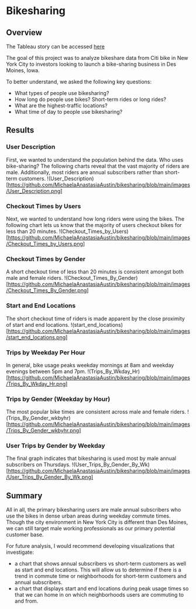 # Bikesharing

## Overview

The Tableau story can be accessed [here](https://public.tableau.com/app/profile/michaela.austin/viz/nyc_bikesharing_16571314751710/NYCBikes?publish=yes)

The goal of this project was to analyze bikeshare data from Citi bike in New York City to investors looking to launch a bike-sharing business in Des Moines, Iowa.

To better understand, we asked the following key questions:

- What types of people use bikesharing?
- How long do people use bikes? Short-term rides or long rides?
- What are the highest-traffic locations?
- What time of day to people use bikesharing?

## Results

### User Description

First, we wanted to understand the population behind the data. Who uses bike-sharing? The following charts reveal that the vast majority of riders are male. Additionally, most riders are annual subscribers rather than short-term customers. 
!(User_Description)[https://github.com/MichaelaAnastasiaAustin/bikesharing/blob/main/images/User_Description.png]

### Checkout Times by Users
Next, we wanted to understand how long riders were using the bikes. The following chart lets us know that the majority of users checkout bikes for less than 20 minutes.
!(Checkout_Times_by_Users)[https://github.com/MichaelaAnastasiaAustin/bikesharing/blob/main/images/Checkout_Times_by_Users.png]

### Checkout Times by Gender
A short checkout time of less than 20 minutes is consistent amongst both male and female riders.
!(Checkout_Times_By_Gender)[https://github.com/MichaelaAnastasiaAustin/bikesharing/blob/main/images/Checkout_Times_By_Gender.png]


### Start and End Locations
The short checkout time of riders is made apparent by the close proximity of start and end locations.
!(start_end_locations)[https://github.com/MichaelaAnastasiaAustin/bikesharing/blob/main/images/start_end_locations.png]


### Trips by Weekday Per Hour
In general, bike usage peaks weekday mornings at 8am and weekday evenings between 5pm and 7pm.
!(Trips_By_Wkday_Hr)[https://github.com/MichaelaAnastasiaAustin/bikesharing/blob/main/images/Trips_By_Wkday_Hr.png]


### Trips by Gender (Weekday by Hour)
The most popular bike times are consistent across male and female riders.
!(Trips_By_Gender_wkbyhr)[https://github.com/MichaelaAnastasiaAustin/bikesharing/blob/main/images/Trips_By_Gender_wkbyhr.png]

### User Trips by Gender by Weekday
The final graph indicates that bikesharing is used most by male annual subscribers on Thursdays.
!(User_Trips_By_Gender_By_Wk)[https://github.com/MichaelaAnastasiaAustin/bikesharing/blob/main/images/User_Trips_By_Gender_By_Wk.png]

## Summary
All in all, the primary bikesharing users are male annual subscribers who use the bikes in dense urban areas during weekday commute times. Though the city environment in New York City is different than Des Moines, we can still target male working professionals as our primary potential customer base. 

For future analysis, I would recommend developing visualizations that investigate:
- a chart that shows annual subscribers vs short-term customers as well as start and end locations. This will allow us to determine if there is a trend in commute time or neighborhoods  for short-term customers and annual subscribers. 
- a chart that displays start and end locations during peak usage times so that we can home in on which neighborhoods users are commuting to and from. 
